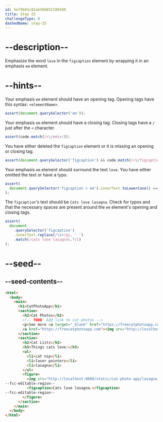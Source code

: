 ```yaml
---
id: 5ef9b03c81a63668521804d0
title: Step 25
challengeType: 0
dashedName: step-25
---
```


# --description--

Emphasize the word `love` in the `figcaption` element by wrapping it in an emphasis `em` element.

# --hints--

Your emphasis `em` element should have an opening tag. Opening tags have this syntax: `<elementName>`.

```js
assert(document.querySelector('em'));
```

Your emphasis `em` element should have a closing tag. Closing tags have a `/` just after the `<` character.

```js
assert(code.match(/<\/em\>/));
```

You have either deleted the `figcaption` element or it is missing an opening or closing tag.

```js
assert(document.querySelector('figcaption') && code.match(/<\/figcaption\>/));
```

Your emphasis `em` element should surround the text `love`. You have either omitted the text or have a typo.

```js
assert(
  document.querySelector('figcaption > em').innerText.toLowerCase() === 'love'
);
```

The `figcaption`'s text should be `Cats love lasagna`. Check for typos and that the necessary spaces are present around the `em` element's opening and closing tags.

```js
assert(
  document
    .querySelector('figcaption')
    .innerText.replace(/\s+/gi, ' ')
    .match(/cats love lasagna\.?/i)
);
```

# --seed--

## --seed-contents--

```html
<html>
  <body>
    <main>
      <h1>CatPhotoApp</h1>
      <section>
        <h2>Cat Photos</h2>
        <!-- TODO: Add link to cat photos -->
        <p>See more <a target="_blank" href="https://freecatphotoapp.com">cat photos</a> in our gallery.</p>
        <a href="https://freecatphotoapp.com"><img src="http://localhost:8000/static/cat-photo-app/relaxing-cat.jpg" alt="A cute orange cat lying on its back."></a>
      </section>
      <section>
        <h2>Cat Lists</h2>
        <h3>Things cats love:</h3>
        <ul>
          <li>cat nip</li>
          <li>laser pointers</li>
          <li>lasagna</li>
        </ul>
        <figure>
          <img src="http://localhost:8000/static/cat-photo-app/lasagna.jpg" alt="A slice of lasagna on a plate.">
--fcc-editable-region--
          <figcaption>Cats love lasagna.</figcaption>
--fcc-editable-region--
        </figure>
      </section>
    </main>
  </body>
</html>
```

